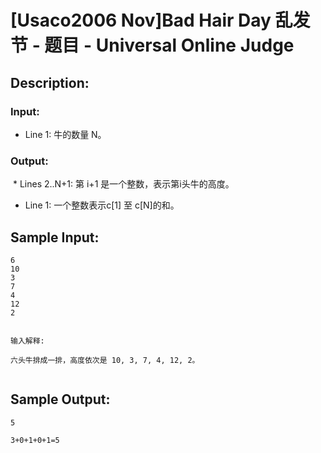 # [Usaco2006 Nov]Bad Hair Day 乱发节 - 题目 - Universal Online Judge

## Description: 



### Input: 

* Line 1: 牛的数量 N。

### Output: 

 * Lines 2..N+1: 第 i+1 是一个整数，表示第i头牛的高度。

* Line 1: 一个整数表示c[1] 至 c[N]的和。 


## Sample Input: 
```
6
10
3
7
4
12
2


输入解释:

六头牛排成一排，高度依次是 10, 3, 7, 4, 12, 2。


```

## Sample Output: 
```
5

3+0+1+0+1=5
```
